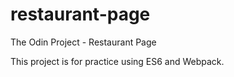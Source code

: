 # restaurant-page

The Odin Project - Restaurant Page

This project is for practice using ES6 and Webpack.